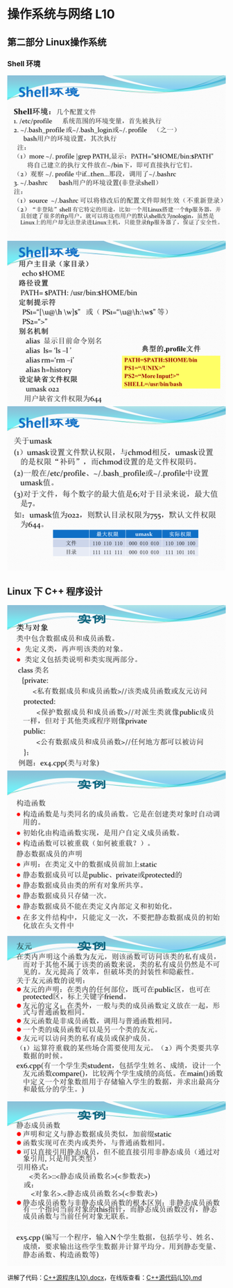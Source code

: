 # 操作系统与网络 L10

## 第二部分 Linux操作系统

### Shell 环境

![](pictures/L10_1.png)
![](pictures/L10_2.png)
![](pictures/L10_3.png)

## Linux 下 C++ 程序设计

![](pictures/L10_4.png)
![](pictures/L10_5.png)
![](pictures/L10_6.png)
![](pictures/L10_7.png)

讲解了代码：[C++源程序(L10).docx](C++源程序(L10).docx)，在线版查看：[C++源代码(L10).md](C++源代码(L10).md)